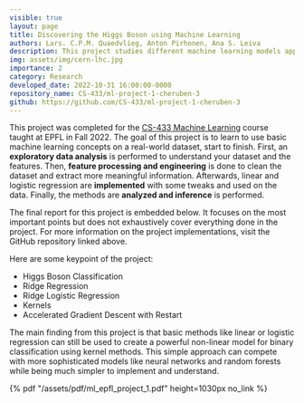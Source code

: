 ```yaml
---
visible: true
layout: page
title: Discovering the Higgs Boson using Machine Learning
authors: Lars. C.P.M. Quaedvlieg, Anton Pirhonen, Ana S. Leiva
description: This project studies different machine learning models applied to the data collected from the experiments performed with the CERN particle accelerator with the aim of discovering the Higgs boson particle
img: assets/img/cern-lhc.jpg
importance: 2
category: Research
developed_date: 2022-10-31 16:00:00-0000
repository_name: CS-433/ml-project-1-cheruben-3
github: https://github.com/CS-433/ml-project-1-cheruben-3
---
```


This project was completed for the [CS-433 Machine Learning](https://www.epfl.ch/labs/mlo/machine-learning-cs-433/) course 
taught at EPFL in Fall 2022. The goal of this project is to learn to use basic machine learning concepts on a
real-world dataset, start to finish. First, an **exploratory data analysis** is performed to understand your dataset and the
features. Then, **feature processing and engineering** is done to clean the dataset and extract more meaningful information.
Afterwards, linear and logistic regression are **implemented** with some tweaks and used on the data. Finally, the methods 
are **analyzed and inference** is performed.

The final report for this project is embedded below. It focuses on the most important points but does not exhaustively 
cover everything done in the project. For more information on the project implementations, visit the GitHub repository 
linked above.

Here are some keypoint of the project:

- Higgs Boson Classification
- Ridge Regression
- Ridge Logistic Regression
- Kernels
- Accelerated Gradient Descent with Restart

The main finding from this project is that basic methods like linear or logistic regression can still be used to create 
a powerful non-linear model for binary classification using kernel methods. This simple approach can compete with more 
sophisticated models like neural networks and random forests while being much simpler to implement and understand.

{% pdf "/assets/pdf/ml_epfl_project_1.pdf" height=1030px no_link %}